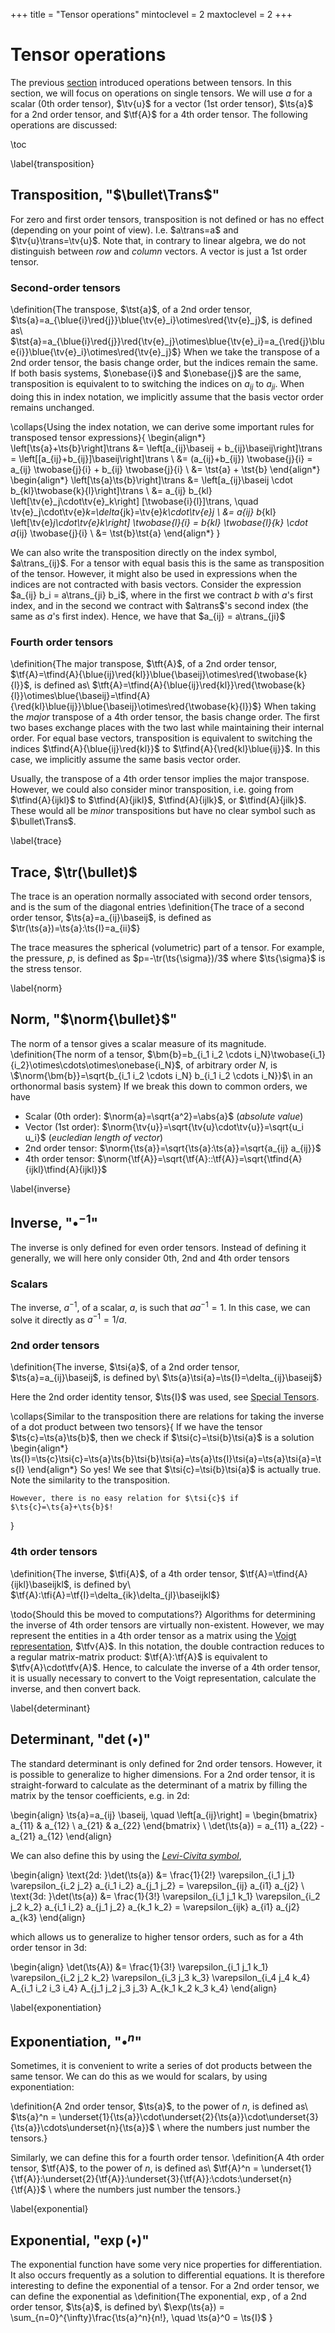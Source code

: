 +++
title = "Tensor operations"
mintoclevel = 2
maxtoclevel = 2
+++

# Tensor operations
The previous [section](/Theory/TensorAlgebra) introduced operations between tensors. In this section, we will focus on operations on single tensors. We will use $a$ for a scalar (0th order tensor), $\tv{u}$ for a vector (1st order tensor), $\ts{a}$ for a 2nd order tensor, and $\tf{A}$ for a 4th order tensor. The following operations are discussed:

\toc


\label{transposition}
## Transposition, "$\bullet\Trans$"
For zero and first order tensors, transposition is not defined or has no effect (depending on your point of view). I.e. $a\trans=a$ and $\tv{u}\trans=\tv{u}$. Note that, in contrary to linear algebra, we do not distinguish between *row* and *column* vectors. A vector is just a 1st order tensor. 

### Second-order tensors
\definition{The transpose, $\tst{a}$, of a 2nd order tensor, $\ts{a}=a_{\blue{i}\red{j}}\blue{\tv{e}_i}\otimes\red{\tv{e}_j}$, is defined as\\ $\tst{a}=a_{\blue{i}\red{j}}\red{\tv{e}_j}\otimes\blue{\tv{e}_i}=a_{\red{j}\blue{i}}\blue{\tv{e}_i}\otimes\red{\tv{e}_j}$}
When we take the transpose of a 2nd order tensor, the basis change order, but the indices remain the same. If both basis systems, $\onebase{i}$ and $\onebase{j}$ are the same, transposition is equivalent to to switching the indices on $a_{ij}$ to $a_{ji}$. When doing this in index notation, we implicitly assume that the basis vector order remains unchanged. 

\collaps{Using the index notation, we can derive some important rules for transposed tensor expressions}{
    \begin{align*}
    \left[\ts{a}+\ts{b}\right]\trans &= \left[a_{ij}\baseij + b_{ij}\baseij\right]\trans = \left[[a_{ij}+b_{ij}]\baseij\right]\trans  \\
    &= (a_{ij}+b_{ij}) \twobase{j}{i} = a_{ij} \twobase{j}{i} + b_{ij} \twobase{j}{i} \\
    &= \tst{a} + \tst{b}
    \end{align*}
    \begin{align*}
    \left[\ts{a}\ts{b}\right]\trans &= \left[a_{ij}\baseij \cdot b_{kl}\twobase{k}{l}\right]\trans \\
    &= a_{ij} b_{kl} \left[\tv{e}_j\cdot\tv{e}_k\right] [\twobase{i}{l}]\trans, \quad \tv{e}_j\cdot\tv{e}_k=\delta_{jk}=\tv{e}_k\cdot\tv{e}_j \\
    &= a_{ij} b_{kl} \left[\tv{e}_j\cdot\tv{e}_k\right] \twobase{l}{i} = b_{kl} \twobase{l}{k} \cdot a_{ij} \twobase{j}{i} \\
    &= \tst{b}\tst{a}
    \end{align*}
}

We can also write the transposition directly on the index symbol, $a\trans_{ij}$. For a tensor with equal basis this is the same as transposition of the tensor. However, it might also be used in expressions when the indices are not contracted with basis vectors. Consider the expression $a_{ij} b_i = a\trans_{ji} b_i$, where in the first we contract $b$ with $a$'s first index, and in the second we contract with $a\trans$'s second index (the same as $a$'s first index). Hence, we have that $a_{ij} = a\trans_{ji}$

### Fourth order tensors
\definition{The major transpose, $\tft{A}$, of a 2nd order tensor, $\tf{A}=\tfind{A}{\blue{ij}\red{kl}}\blue{\baseij}\otimes\red{\twobase{k}{l}}$, is defined as\\ $\tft{A}=\tfind{A}{\blue{ij}\red{kl}}\red{\twobase{k}{l}}\otimes\blue{\baseij}=\tfind{A}{\red{kl}\blue{ij}}\blue{\baseij}\otimes\red{\twobase{k}{l}}$}
When taking the *major* transpose of a 4th order tensor, the basis change order. The first two bases exchange places with the two last while maintaining their internal order. For equal base vectors, transposition is equivalent to switching the indices $\tfind{A}{\blue{ij}\red{kl}}$ to $\tfind{A}{\red{kl}\blue{ij}}$. In this case, we implicitly assume the same basis vector order. 

Usually, the transpose of a 4th order tensor implies the major transpose. However, we could also consider minor transposition, i.e. going from $\tfind{A}{ijkl}$ to $\tfind{A}{jikl}$, $\tfind{A}{ijlk}$, or $\tfind{A}{jilk}$. These would all be *minor* transpositions but have no clear symbol such as $\bullet\Trans$. 

\label{trace}
## Trace, $\tr(\bullet)$
The trace is an operation normally associated with second order tensors, and is the sum of the diagonal entries
\definition{The trace of a second order tensor, $\ts{a}=a_{ij}\baseij$, is defined as $\tr(\ts{a})=\ts{a}:\ts{I}=a_{ii}$}

The trace measures the spherical (volumetric) part of a tensor. For example, the pressure, $p$, is defined as $p=-\tr(\ts{\sigma})/3$ where $\ts{\sigma}$ is the stress tensor. 

\label{norm}
## Norm, "$\norm{\bullet}$"
The norm of a tensor gives a scalar measure of its magnitude.
\definition{The norm of a tensor, $\bm{b}=b_{i_1 i_2 \cdots i_N}\twobase{i_1}{i_2}\otimes\cdots\otimes\onebase{i_N}$, of arbitrary order $N$, is \\$\norm{\bm{b}}=\sqrt{b_{i_1 i_2 \cdots i_N} b_{i_1 i_2 \cdots i_N}}$\\
in an orthonormal basis system}
If we break this down to common orders, we have
* Scalar (0th order): $\norm{a}=\sqrt{a^2}=\abs{a}$ (*absolute value*)
* Vector (1st order): $\norm{\tv{u}}=\sqrt{\tv{u}\cdot\tv{u}}=\sqrt{u_i u_i}$ (*eucledian length of vector*)
* 2nd order tensor: $\norm{\ts{a}}=\sqrt{\ts{a}:\ts{a}}=\sqrt{a_{ij} a_{ij}}$
* 4th order tensor: $\norm{\tf{A}}=\sqrt{\tf{A}::\tf{A}}=\sqrt{\tfind{A}{ijkl}\tfind{A}{ijkl}}$

\label{inverse}
## Inverse, "$\bullet^{-1}$"
The inverse is only defined for even order tensors. Instead of defining it generally, we will here only consider 0th, 2nd and 4th order tensors

### Scalars
The inverse, $a^{-1}$, of a scalar, $a$, is such that $a a^{-1} = 1$. In this case, we can solve it directly as $a^{-1} = 1/a$.

### 2nd order tensors
\definition{The inverse, $\tsi{a}$, of a 2nd order tensor, $\ts{a}=a_{ij}\baseij$, is defined by\\
$\ts{a}\tsi{a}=\ts{I}=\delta_{ij}\baseij$}

Here the 2nd order identity tensor, $\ts{I}$ was used, see [Special Tensors](/Theory/SpecialTensors). 

\collaps{Similar to the transposition there are relations for taking the inverse of a dot product between two tensors}{
    If we have the tensor $\ts{c}=\ts{a}\ts{b}$, then we check if $\tsi{c}=\tsi{b}\tsi{a}$ is a solution
    \begin{align*}
    \ts{I}=\ts{c}\tsi{c}=\ts{a}\ts{b}\tsi{b}\tsi{a}=\ts{a}\ts{I}\tsi{a}=\ts{a}\tsi{a}=\ts{I}
    \end{align*}
    So yes! We see that $\tsi{c}=\tsi{b}\tsi{a}$ is actually true. Note the similarity to the transposition. 
    
    However, there is no easy relation for $\tsi{c}$ if $\ts{c}=\ts{a}+\ts{b}$!
}

### 4th order tensors
\definition{The inverse, $\tfi{A}$, of a 4th order tensor, $\tf{A}=\tfind{A}{ijkl}\baseijkl$, is defined by\\
$\tf{A}:\tfi{A}=\tf{I}=\delta_{ik}\delta_{jl}\baseijkl$}

\todo{Should this be moved to computations?}
Algorithms for determining the inverse of 4th order tensors are virtually non-existent. However, we may represent the entities in a 4th order tensor as a matrix using the [Voigt representation](/Voigt/), $\tfv{A}$. In this notation, the double contraction reduces to a regular matrix-matrix product: $\tf{A}:\tf{A}$ is equivalent to $\tfv{A}\cdot\tfv{A}$. Hence, to calculate the inverse of a 4th order tensor, it is usually necessary to convert to the Voigt representation, calculate the inverse, and then convert back. 

\label{determinant}
## Determinant, "$\det(\bullet)$"
The standard determinant is only defined for 2nd order tensors. However, it is possible to generalize to higher dimensions. 
For a 2nd order tensor, it is straight-forward to calculate as the determinant of a matrix by filling the matrix by the tensor coefficients, e.g. in 2d:

\begin{align}
\ts{a}=a_{ij} \baseij, \quad \left[a_{ij}\right] = \begin{bmatrix} a_{11} & a_{12} \\ a_{21} & a_{22} \end{bmatrix} \\
\det(\ts{a}) = a_{11} a_{22} - a_{21} a_{12}
\end{align}

We can also define this by using the [*Levi-Civita symbol*](/Theory/IndexNotation/#levi-civita_symbol),

\begin{align}
\text{2d: }\det(\ts{a}) &= \frac{1}{2!} \varepsilon_{i_1 j_1} \varepsilon_{i_2 j_2} a_{i_1 i_2} a_{j_1 j_2} = \varepsilon_{ij} a_{i1} a_{j2} \\
\text{3d: }\det(\ts{a}) &= \frac{1}{3!} \varepsilon_{i_1 j_1 k_1} \varepsilon_{i_2 j_2 k_2} a_{i_1 i_2} a_{j_1 j_2} a_{k_1 k_2} = \varepsilon_{ijk} a_{i1} a_{j2} a_{k3}
\end{align}

which allows us to generalize to higher tensor orders, such as for a 4th order tensor in 3d:

\begin{align}
\det(\ts{A}) &= \frac{1}{3!} \varepsilon_{i_1 j_1 k_1} \varepsilon_{i_2 j_2 k_2} \varepsilon_{i_3 j_3 k_3} \varepsilon_{i_4 j_4 k_4} A_{i_1 i_2 i_3 i_4} A_{j_1 j_2 j_3 j_3} A_{k_1 k_2 k_3 k_4}
\end{align}


\label{exponentiation}
## Exponentiation, "$\bullet^n$"
Sometimes, it is convenient to write a series of dot products between the same tensor. We can do this as we would for scalars, by using exponentiation:

\definition{A 2nd order tensor, $\ts{a}$, to the power of $n$, is defined as\\
$\ts{a}^n = \underset{1}{\ts{a}}\cdot\underset{2}{\ts{a}}\cdot\underset{3}{\ts{a}}\cdots\underset{n}{\ts{a}}$ \\ where the numbers just number the tensors.}

Similarly, we can define this for a fourth order tensor.
\definition{A 4th order tensor, $\tf{A}$, to the power of $n$, is defined as\\
$\tf{A}^n = \underset{1}{\tf{A}}:\underset{2}{\tf{A}}:\underset{3}{\tf{A}}:\cdots:\underset{n}{\tf{A}}$ \\ where the numbers just number the tensors.}

\label{exponential}
## Exponential, "$\exp(\bullet)$"
The exponential function have some very nice properties for differentiation. It also occurs frequently as a solution to differential equations. It is therefore interesting to define the exponential of a tensor. For a 2nd order tensor, we can define the exponential as
\definition{The exponential, $\exp$, of a 2nd order tensor, $\ts{a}$, is defined by\\
$\exp(\ts{a}) = \sum_{n=0}^{\infty}\frac{\ts{a}^n}{n!}, \quad \ts{a}^0 = \ts{I}$ }